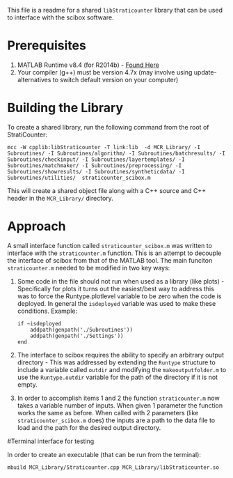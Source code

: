 This file is a readme for a shared `libStraticounter` library that can be used to interface with the scibox software.

# Prerequisites

1. MATLAB Runtime v8.4 (for R2014b) - [Found Here](http://www.mathworks.com/products/compiler/mcr/)
2. Your compiler (g++) must be version 4.7x (may involve using update-alternatives to switch default version on your computer)

# Building the Library

To create a shared library, run the following command from the root of StratiCounter:

```
mcc -W cpplib:libStraticounter -T link:lib  -d MCR_Library/ -I Subroutines/ -I Subroutines/algorithm/ -I Subroutines/batchresults/ -I Subroutines/checkinput/ -I Subroutines/layertemplates/ -I Subroutines/matchmaker/ -I Subroutines/preprocessing/ -I Subroutines/showresults/ -I Subroutines/syntheticdata/ -I Subroutines/utilities/  straticounter_scibox.m
```

This will create a shared object file along with a C++ source and C++ header in the `MCR_Library/` directory.

# Approach

A small interface function called `straticounter_scibox.m` was written to interface with the `straticounter.m` function. This is an attempt to decouple the interface of scibox from that of the MATLAB tool. The main funciton `straticounter.m` needed to be modified in two key ways:

1. Some code in the file should not run when used as a library (like plots) - Specifically for plots it turns out the easiest/best way to address this was to force the Runtype.plotlevel variable to be zero when the code is deployed. In general the `isdeployed` variable was used to make these conditions. Example:

    ```
    if ~isdeployed
        addpath(genpath('./Subroutines'))
        addpath(genpath('./Settings'))
    end
    ```

2. The interface to scibox requires the ability to specify an arbitrary output directory - This was addressed by extending the `Runtype` structure to include a variable called `outdir` and modifying the `makeoutputfolder.m` to use the `Runtype.outdir` variable for the path of the directory if it is not empty.
3. In order to accomplish items 1 and 2 the function `straticounter.m` now takes a variable number of inputs. When given 1 parameter the function works the same as before. When called with 2 parameters (like `straticounter_scibox.m` does) the inputs are a path to the data file to load and the path for the desired output directory.

#Terminal interface for testing

In order to create an executable (that can be run from the terminal):

```mbuild MCR_Library/Straticounter.cpp MCR_Library/libStraticounter.so```
